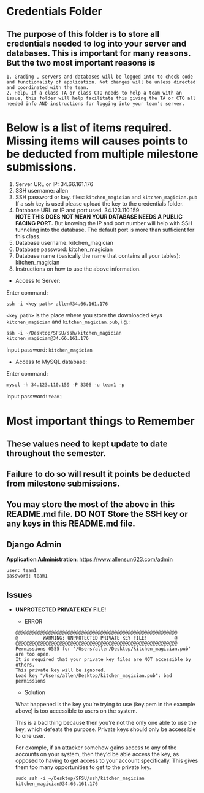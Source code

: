 # Credentials Folder

## The purpose of this folder is to store all credentials needed to log into your server and databases. This is important for many reasons. But the two most important reasons is
    1. Grading , servers and databases will be logged into to check code and functionality of application. Not changes will be unless directed and coordinated with the team.
    2. Help. If a class TA or class CTO needs to help a team with an issue, this folder will help facilitate this giving the TA or CTO all needed info AND instructions for logging into your team's server. 


# Below is a list of items required. Missing items will causes points to be deducted from multiple milestone submissions.

1. Server URL or IP: 34.66.161.176
2. SSH username: allen
3. SSH password or key. files: `kitchen_magician` and `kitchen_magician.pub`
    <br> If a ssh key is used please upload the key to the credentials folder.
4. Database URL or IP and port used. 34.123.110.159
    <br><strong> NOTE THIS DOES NOT MEAN YOUR DATABASE NEEDS A PUBLIC FACING PORT.</strong> But knowing the IP and port number will help with SSH tunneling into the database. The default port is more than sufficient for this class.
5. Database username: kitchen_magician
6. Database password: kitchen_magician
7. Database name (basically the name that contains all your tables): kitchen_magician
8. Instructions on how to use the above information.


- Access to Server:

Enter command:

```
ssh -i <key path> allen@34.66.161.176
```

`<key path>` is the place where you store the downloaded keys `kitchen_magician` and `kitchen_magician.pub`, i.g.:

```
ssh -i ~/Desktop/SFSU/ssh/kitchen_magician kitchen_magician@34.66.161.176
```

Input password: `kitchen_magician`



- Access to MySQL database:

Enter command:

```
mysql -h 34.123.110.159 -P 3306 -u team1 -p
```

Input password: `team1`

# Most important things to Remember
## These values need to kept update to date throughout the semester. <br>
## <strong>Failure to do so will result it points be deducted from milestone submissions.</strong><br>
## You may store the most of the above in this README.md file. DO NOT Store the SSH key or any keys in this README.md file.

## Django Admin

**Application Administration**: https://www.allensun623.com/admin

```
user: team1
password: team1
```



## Issues

- **UNPROTECTED PRIVATE KEY FILE!**
  - ERROR

  ```
  @@@@@@@@@@@@@@@@@@@@@@@@@@@@@@@@@@@@@@@@@@@@@@@@@@@@@@@@@@@
  @         WARNING: UNPROTECTED PRIVATE KEY FILE!          @
  @@@@@@@@@@@@@@@@@@@@@@@@@@@@@@@@@@@@@@@@@@@@@@@@@@@@@@@@@@@
  Permissions 0555 for '/Users/allen/Desktop/kitchen_magician.pub' are too open.
  It is required that your private key files are NOT accessible by others.
  This private key will be ignored.
  Load key "/Users/allen/Desktop/kitchen_magician.pub": bad permissions
  ```

  - Solution

  What happened is the key you're trying to use (key.pem in the example above) is too accessible to users on the system.

  This is a bad thing because then you're not the only one able to use the key, which defeats the purpose. Private keys should only be accessible to one user.

  For example, if an attacker somehow gains access to any of the accounts on your system, then they'd be able access the key, as opposed to having to get access to your account specifically. This gives them too many opportunities to get to the private key.

  ```
  sudo ssh -i ~/Desktop/SFSU/ssh/kitchen_magician kitchen_magician@34.66.161.176
  ```

